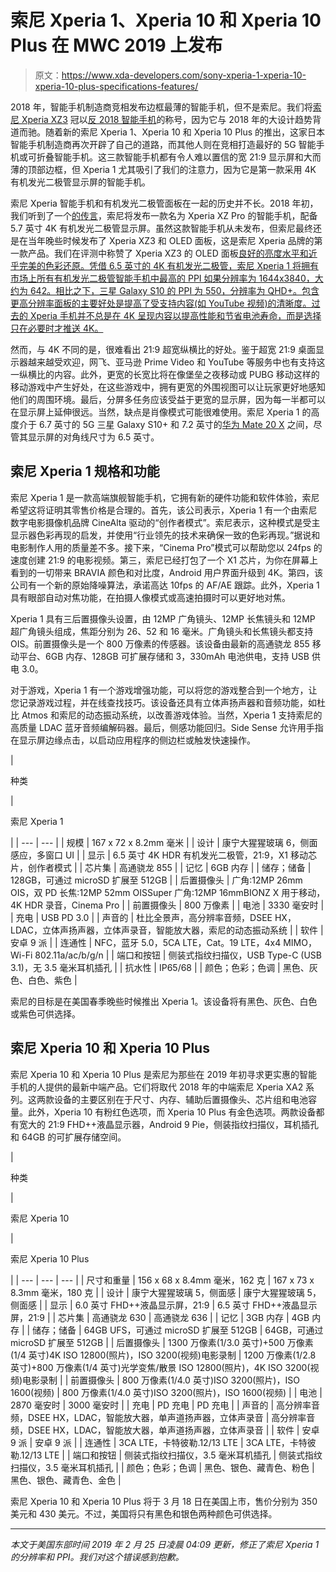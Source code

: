 # 索尼 Xperia 1、Xperia 10 和 Xperia 10 Plus 在 MWC 2019 上发布

> 原文：<https://www.xda-developers.com/sony-xperia-1-xperia-10-xperia-10-plus-specifications-features/>

2018 年，智能手机制造商竞相发布边框最薄的智能手机，但不是索尼。我们将[索尼 Xperia XZ3](https://www.xda-developers.com/sony-xperia-xz3-specs-renders-pricing-availability/) 冠以[反 2018 智能手机](https://www.xda-developers.com/sony-xperia-xz3-video-review/)的称号，因为它与 2018 年的大设计趋势背道而驰。随着新的索尼 Xperia 1、Xperia 10 和 Xperia 10 Plus 的推出，这家日本智能手机制造商再次开辟了自己的道路，而其他人则在竞相打造最好的 5G 智能手机或可折叠智能手机。这三款智能手机都有令人难以置信的宽 21:9 显示屏和大而薄的顶部边框，但 Xperia 1 尤其吸引了我们的注意力，因为它是第一款采用 4K 有机发光二极管显示屏的智能手机。

索尼 Xperia 智能手机和有机发光二极管面板在一起的历史并不长。2018 年初，我们听到了一个[的传言](https://www.xda-developers.com/sony-xperia-xz-pro-5-7-oled-4k-display-mwc-2018/)，索尼将发布一款名为 Xperia XZ Pro 的智能手机，配备 5.7 英寸 4K 有机发光二极管显示屏。虽然这款智能手机从未发布，但索尼最终还是在当年晚些时候发布了 Xperia XZ3 和 OLED 面板，这是索尼 Xperia 品牌的第一款产品。我们在评测中称赞了 Xperia XZ3 的 OLED 面板[良好的亮度水平和近乎完美的色彩还原。凭借 6.5 英寸的 4K 有机发光二极管，索尼 Xperia 1 将拥有市场上所有有机发光二极管智能手机中最高的 PPI 如果分辨率为 1644x3840，大约为 642。相比之下，三星 Galaxy S10 的 PPI 为 550，分辨率为 QHD+。包含更高分辨率面板的主要好处是提高了受支持内容(如 YouTube 视频)的清晰度。过去的 Xperia 手机并不总是在 4K 呈现内容以提高性能和节省电池寿命，而是选择只在必要时才推送 4K。](https://www.xda-developers.com/sony-xperia-xz3-review/)

然而，与 4K 不同的是，很难看出 21:9 超宽纵横比的好处。鉴于超宽 21:9 桌面显示器越来越受欢迎，网飞、亚马逊 Prime Video 和 YouTube 等服务中也有支持这一纵横比的内容。此外，更宽的长宽比将在像堡垒之夜移动或 PUBG 移动这样的移动游戏中产生好处，在这些游戏中，拥有更宽的外围视图可以让玩家更好地感知他们的周围环境。最后，分屏多任务应该受益于更宽的显示屏，因为每一半都可以在显示屏上延伸很远。当然，缺点是肖像模式可能很难使用。索尼 Xperia 1 的高度介于 6.7 英寸的 5G 三星 Galaxy S10+ 和 7.2 英寸的[华为 Mate 20 X](https://forum.xda-developers.com/mate-20-x) 之间，尽管其显示屏的对角线尺寸为 6.5 英寸。

## 索尼 Xperia 1 规格和功能

索尼 Xperia 1 是一款高端旗舰智能手机，它拥有新的硬件功能和软件体验，索尼希望这将证明其零售价格是合理的。首先，该公司表示，Xperia 1 有一个由索尼数字电影摄像机品牌 CineAlta 驱动的“创作者模式”。索尼表示，这种模式是受主显示器色彩再现的启发，并使用“行业领先的技术来确保一致的色彩再现。”据说和电影制作人用的质量差不多。接下来，“Cinema Pro”模式可以帮助您以 24fps 的速度创建 21:9 的电影视频。第三，索尼已经打包了一个 X1 芯片，为你在屏幕上看到的一切带来 BRAVIA 颜色和对比度，Android 用户界面升级到 4K。第四，该公司有一个新的原始降噪算法，承诺高达 10fps 的 AF/AE 跟踪。此外，Xperia 1 具有眼部自动对焦功能，在拍摄人像模式或高速拍摄时可以更好地对焦。

Xperia 1 具有三后置摄像头设置，由 12MP 广角镜头、12MP 长焦镜头和 12MP 超广角镜头组成，焦距分别为 26、52 和 16 毫米。广角镜头和长焦镜头都支持 OIS。前置摄像头是一个 800 万像素的传感器。该设备由最新的高通骁龙 855 移动平台、6GB 内存、128GB 可扩展存储和 3，330mAh 电池供电，支持 USB 供电 3.0。

对于游戏，Xperia 1 有一个游戏增强功能，可以将您的游戏整合到一个地方，让您记录游戏过程，并在线查找技巧。该设备还具有立体声扬声器和音频功能，如杜比 Atmos 和索尼的动态振动系统，以改善游戏体验。当然，Xperia 1 支持索尼的高质量 LDAC 蓝牙音频编解码器。最后，侧感功能回归。Side Sense 允许用手指在显示屏边缘点击，以启动应用程序的侧边栏或触发快速操作。

| 

种类

 | 

索尼 Xperia 1

 |
| --- | --- |
| 规模 | 167 x 72 x 8.2mm 毫米 |
| 设计 | 康宁大猩猩玻璃 6，侧面感应，多窗口 UI |
| 显示 | 6.5 英寸 4K HDR 有机发光二极管，21:9，X1 移动芯片，创作者模式 |
| 芯片集 | 高通骁龙 855 |
| 记忆 | 6GB 内存 |
| 储存；储备 | 128GB，可通过 microSD 扩展至 512GB |
| 后置摄像头 | 广角:12MP 26mm OIS，双 PD 长焦:12MP 52mm OISSuper 广角:12MP 16mmBIONZ X 用于移动，4K HDR 录音，Cinema Pro |
| 前置摄像头 | 800 万像素 |
| 电池 | 3330 毫安时 |
| 充电 | USB PD 3.0 |
| 声音的 | 杜比全景声，高分辨率音频，DSEE HX，LDAC，立体声扬声器，立体声录音，智能放大器，索尼的动态振动系统 |
| 软件 | 安卓 9 派 |
| 连通性 | NFC，蓝牙 5.0，5CA LTE，Cat。19 LTE，4x4 MIMO，Wi-Fi 802.11a/ac/b/g/n |
| 端口和按钮 | 侧装式指纹扫描仪，USB Type-C (USB 3.1)，无 3.5 毫米耳机插孔 |
| 抗水性 | IP65/68 |
| 颜色；色彩；色调 | 黑色、灰色、白色、紫色 |

索尼的目标是在美国春季晚些时候推出 Xperia 1。该设备将有黑色、灰色、白色或紫色可供选择。

## 索尼 Xperia 10 和 Xperia 10 Plus

索尼 Xperia 10 和 Xperia 10 Plus 是索尼为那些在 2019 年初寻求更实惠的智能手机的人提供的最新中端产品。它们将取代 2018 年的中端索尼 Xperia XA2 系列。这两款设备的主要区别在于尺寸、内存、辅助后置摄像头、芯片组和电池容量。此外，Xperia 10 有粉红色选项，而 Xperia 10 Plus 有金色选项。两款设备都有宽大的 21:9 FHD++液晶显示器，Android 9 Pie，侧装指纹扫描仪，耳机插孔和 64GB 的可扩展存储空间。

| 

种类

 | 

索尼 Xperia 10

 | 

索尼 Xperia 10 Plus

 |
| --- | --- | --- |
| 尺寸和重量 | 156 x 68 x 8.4mm 毫米，162 克 | 167 x 73 x 8.3mm 毫米，180 克 |
| 设计 | 康宁大猩猩玻璃 5，侧面感 | 康宁大猩猩玻璃 5，侧面感 |
| 显示 | 6.0 英寸 FHD++液晶显示屏，21:9 | 6.5 英寸 FHD++液晶显示屏，21:9 |
| 芯片集 | 高通骁龙 630 | 高通骁龙 636 |
| 记忆 | 3GB 内存 | 4GB 内存 |
| 储存；储备 | 64GB UFS，可通过 microSD 扩展至 512GB | 64GB，可通过 microSD 扩展至 512GB |
| 后置摄像头 | 1300 万像素(1/3.0 英寸)+500 万像素(1/4 英寸)4K ISO 12800(照片)，ISO 3200(视频)电影录制 | 1200 万像素(1/2.8 英寸)+800 万像素(1/4 英寸)光学变焦/散景 ISO 12800(照片)，4K ISO 3200(视频)电影录制 |
| 前置摄像头 | 800 万像素(1/4.0 英寸)ISO 3200(照片)，ISO 1600(视频) | 800 万像素(1/4.0 英寸)ISO 3200(照片)，ISO 1600(视频) |
| 电池 | 2870 毫安时 | 3000 毫安时 |
| 充电 | PD 充电 | PD 充电 |
| 声音的 | 高分辨率音频，DSEE HX，LDAC，智能放大器，单声道扬声器，立体声录音 | 高分辨率音频，DSEE HX，LDAC，智能放大器，单声道扬声器，立体声录音 |
| 软件 | 安卓 9 派 | 安卓 9 派 |
| 连通性 | 3CA LTE，卡特彼勒.12/13 LTE | 3CA LTE，卡特彼勒.12/13 LTE |
| 端口和按钮 | 侧装式指纹扫描仪，3.5 毫米耳机插孔 | 侧装式指纹扫描仪，3.5 毫米耳机插孔 |
| 颜色；色彩；色调 | 黑色、银色、藏青色、粉色 | 黑色、银色、藏青色、金色 |

索尼 Xperia 10 和 Xperia 10 Plus 将于 3 月 18 日在美国上市，售价分别为 350 美元和 430 美元。不过，美国将只有黑色和银色两种颜色可供选择。

* * *

*本文于美国东部时间 2019 年 2 月 25 日凌晨 04:09 更新，修正了索尼 Xperia 1 的分辨率和 PPI。我们对这个错误感到抱歉。*